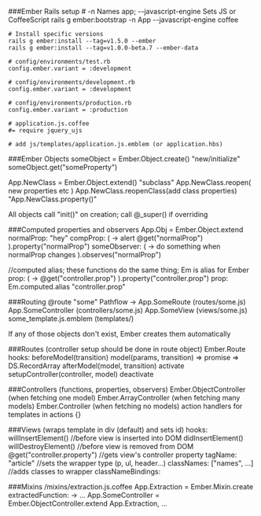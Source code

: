 ###Ember Rails setup
    # -n Names app; --javascript-engine Sets JS or CoffeeScript
    rails g ember:bootstrap -n App --javascript-engine coffee
    
    # Install specific versions
    rails g ember:install --tag=v1.5.0 --ember
    rails g ember:install --tag=v1.0.0-beta.7 --ember-data
    
    # config/environments/test.rb
    config.ember.variant = :development

    # config/environments/development.rb
    config.ember.variant = :development

    # config/environments/production.rb
    config.ember.variant = :production

    # application.js.coffee
    #= require jquery_ujs

    # add js/templates/application.js.emblem (or application.hbs)

###Ember Objects
someObject = Ember.Object.create()  "new/initialize"
someObject.get("someProperty")

App.NewClass = Ember.Object.extend()  "subclass"
App.NewClass.reopen( new properties etc )
App.NewClass.reopenClass(add class properties)  "App.NewClass.property()"

All objects call "init()" on creation; call @_super() if overriding

###Computed properties and observers
App.Obj = Ember.Object.extend
  normalProp: "hey"
  compProp: ( -> alert @get("normalProp") ).property("normalProp")
  someObserver: ( -> do something when normalProp changes ).observes("normalProp")

//computed alias; these functions do the same thing; Em is alias for Ember
  prop: ( -> @get("controller.prop") ).property("controller.prop")
  prop: Em.computed.alias "controller.prop"

###Routing
@route "some"
  Pathflow -> 
    App.SomeRoute      (routes/some.js) 
    App.SomeController (controllers/some.js) 
    App.SomeView       (views/some.js)
    some_template.js.emblem (templates/)

If any of those objects don't exist, Ember creates them automatically

###Routes (controller setup should be done in route object)
Ember.Route
hooks: 
  beforeModel(transition)
  model(params, transition)  => promise => DS.RecordArray
  afterModel(model, transition)
  activate
  setupController(controller, model)
  deactivate

###Controllers (functions, properties, observers)
Ember.ObjectController (when fetching one model)
Ember.ArrayController  (when fetching many models)
Ember.Controller       (when fetching no models)
action handlers for templates in actions {}

###Views (wraps template in div (default) and sets id)
hooks:
  willInsertElement()       //before view is inserted into DOM
  didInsertElement()
  willDestroyElement()      //before view is removed from DOM
@get("controller.property") //gets view's controller property
tagName: "article"          //sets the wrapper type (p, ul, header...)
classNames: ["names", ...]  //adds classes to wrapper 
classNameBindings:

###Mixins
/mixins/extraction.js.coffee
App.Extraction = Ember.Mixin.create
  extractedFunction: -> ...
App.SomeController = Ember.ObjectController.extend App.Extraction,
  ...

